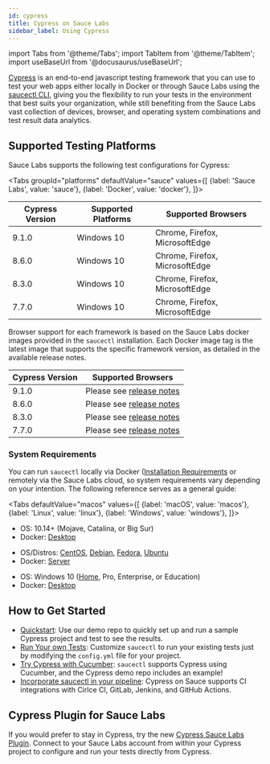 ```yaml
---
id: cypress
title: Cypress on Sauce Labs
sidebar_label: Using Cypress
---
```


import Tabs from '@theme/Tabs';
import TabItem from '@theme/TabItem';
import useBaseUrl from '@docusaurus/useBaseUrl';

 [Cypress](https://docs.cypress.io/guides/overview/why-cypress.html) is an end-to-end javascript testing framework that you can use to test your web apps either locally in Docker or through Sauce Labs using the [saucectl CLI](/testrunner-toolkit/saucectl), giving you the flexibility to run your tests in the environment that best suits your organization, while still benefiting from the Sauce Labs vast collection of devices, browser, and operating system combinations and test result data analytics.

## Supported Testing Platforms

 Sauce Labs supports the following test configurations for Cypress:

 <Tabs
   groupId="platforms"
   defaultValue="sauce"
   values={[
     {label: 'Sauce Labs', value: 'sauce'},
     {label: 'Docker', value: 'docker'},
   ]}>

 <TabItem value="sauce">

 |Cypress Version|Supported Platforms|Supported Browsers|
 |-----|-----|-----|
 |9.1.0|Windows 10|Chrome, Firefox, MicrosoftEdge|
 |8.6.0|Windows 10|Chrome, Firefox, MicrosoftEdge|
 |8.3.0|Windows 10|Chrome, Firefox, MicrosoftEdge|
 |7.7.0|Windows 10|Chrome, Firefox, MicrosoftEdge|

 </TabItem>
 <TabItem value="docker">

 Browser support for each framework is based on the Sauce Labs docker images provided in the `saucectl` installation. Each Docker image tag is the latest image that supports the specific framework version, as detailed in the available release notes.

 |Cypress Version|Supported Browsers|
 |----|----|
 |9.1.0|Please see [release notes](https://github.com/saucelabs/sauce-cypress-runner/releases/tag/v8.0.0)|
 |8.6.0|Please see [release notes](https://github.com/saucelabs/sauce-cypress-runner/releases/tag/v7.4.0)|
 |8.3.0|Please see [release notes](https://github.com/saucelabs/sauce-cypress-runner/releases/tag/v7.3.1)|
 |7.7.0|Please see [release notes](https://github.com/saucelabs/sauce-cypress-runner/releases/tag/v7.2.3)|

</TabItem>
</Tabs>


### System Requirements

You can run `saucectl` locally via Docker ([Installation Requirements](https://docs.docker.com/engine/install/#supported-platforms) or remotely via the Sauce Labs cloud, so system requirements vary depending on your intention. The following reference serves as a general guide:

<Tabs
  defaultValue="macos"
  values={[
    {label: 'macOS', value: 'macos'},
    {label: 'Linux', value: 'linux'},
    {label: 'Windows', value: 'windows'},
  ]}>

<TabItem value="macos">

* OS: 10.14+ (Mojave, Catalina, or Big Sur)
* Docker: [Desktop](https://docs.docker.com/docker-for-mac/install/)

</TabItem>
<TabItem value="linux">

* OS/Distros: [CentOS](https://docs.docker.com/engine/install/centos/), [Debian](https://docs.docker.com/engine/install/debian/), [Fedora](https://docs.docker.com/engine/install/fedora/), [Ubuntu](https://docs.docker.com/engine/install/ubuntu/)
* Docker: [Server](https://docs.docker.com/engine/install/#server)

</TabItem>
<TabItem value="windows">

* OS: Windows 10 ([Home](https://docs.docker.com/docker-for-windows/install-windows-home/), Pro, Enterprise, or Education)
* Docker: [Desktop](https://docs.docker.com/docker-for-windows/install/)

</TabItem>
</Tabs>


## How to Get Started

* [Quickstart](/web-apps/automated-testing/cypress/quickstart): Use our demo repo to quickly set up and run a sample Cypress project and test to see the results.
* [Run Your own Tests](/testrunner-toolkit/configuration/cypress): Customize `saucectl` to run your existing tests just by modifying the `config.yml` file for your project.
* [Try Cypress with Cucumber](https://github.com/saucelabs/saucectl-cypress-example/tree/master/examples/cucumber):
`saucectl` supports Cypress using Cucumber, and the Cypress demo repo includes an example!
* [Incorporate saucectl in your pipeline](/testrunner-toolkit/integrations): Cypress on Sauce supports CI integrations with Cirlce CI, GitLab, Jenkins, and GitHub Actions.


## Cypress Plugin for Sauce Labs

If you would prefer to stay in Cypress, try the new [Cypress Sauce Labs Plugin](https://github.com/saucelabs/sauce-cypress-plugin). Connect to your Sauce Labs account from within your Cypress project to configure and run your tests directly from Cypress.
